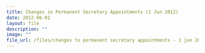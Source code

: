```yaml
---
title: Changes in Permanent Secretary Appointments (1 Jun 2012)
date: 2012-06-01
layout: file
description: ""
image: ""
file_url: /files/changes to permanent secretary appointments - 1 jun 2012.pdf
---
```

